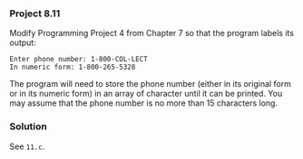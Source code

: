 ### Project 8.11
Modify Programming Project 4 from Chapter 7 so that the program labels its
output:

```
Enter phone number: 1-800-COL-LECT
In numeric form: 1-800-265-5328
```

The program will need to store the phone number (either in its original form or
in its numeric form) in an array of character until it can be printed. You may
assume that the phone number is no more than 15 characters long.

### Solution
See `11.c`.
